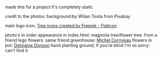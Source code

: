 made this for a project it's completely static

credit to the photos:
background:<a herf="https://pixabay.com/illustrations/cactus-plants-pots-flowers-pattern-2191647/">by Wilian Tosta from Pixabay</a>

main logo icon: <a href="https://www.flaticon.com/free-icons/tree" title="tree icons">Tree icons created by Freepik - Flaticon</a>

photo's in order appearance in index.html:
magnolia tree/flower tree: from a friend
lego flowers: same friend
greenhouse: <a href="https://www.istockphoto.com/portfolio/MichelCorriveau?mediatype=photography">Michel Corriveau</a>
flowers in pot: <a href="https://www.istockphoto.com/portfolio/DelmaineDonsonPhotography?mediatype=photography">Delmaine Donson</a>
hand planting ground, if you're blind I'm so sorry: can't find it
